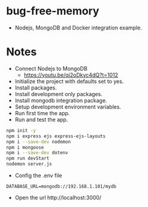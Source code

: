 # bug-free-memory
- Nodejs, MongoDB and Docker integration example.
# Notes
- Connect Nodejs to MongoDB
  - https://youtu.be/qj2oDkvc4dQ?t=1012
- Initialize the project with defaults set to yes.
- Install packages.
- Install development only packages.
- Install mongodb integration package.
- Setup development environment variables.
- Run first time the app.
- Run and test the app.
```sh
npm init -y
npm i express ejs express-ejs-layouts
npm i --save-dev nodemon
npm i mongoose
npm i --save-dev dotenv
npm run devStart
nodemon server.js
```
- Config the .env file
```properties
DATABASE_URL=mongodb://192.168.1.101/mydb
```
- Open the url http://localhost:3000/